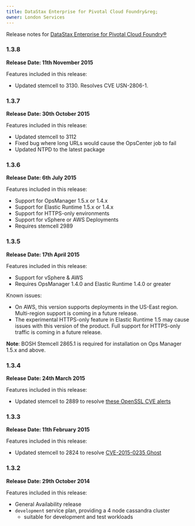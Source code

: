 ```yaml
---
title: DataStax Enterprise for Pivotal Cloud Foundry&reg;
owner: London Services
---
```


Release notes for [DataStax Enterprise for Pivotal Cloud Foundry&reg;](https://network.pivotal.io/products/p-cassandra)

### 1.3.8
**Release Date: 11th November 2015**

Features included in this release:

* Updated stemcell to 3130. Resolves CVE USN-2806-1.

### 1.3.7
**Release Date: 30th October 2015**

Features included in this release:

* Updated stemcell to 3112
* Fixed bug where long URLs would cause the OpsCenter job to fail
* Updated NTPD to the latest package

### 1.3.6
**Release Date: 6th July 2015**

Features included in this release:

* Support for OpsManager 1.5.x or 1.4.x
* Support for Elastic Runtime 1.5.x or 1.4.x
* Support for HTTPS-only environments
* Support for vSphere or AWS Deployments
* Requires stemcell 2989

### 1.3.5
**Release Date: 17th April 2015**

Features included in this release:

* Support for vSphere & AWS
* Requires OpsManager 1.4.0 and Elastic Runtime 1.4.0 or greater

Known issues:

* On AWS, this version supports deployments in the US-East region. Multi-region support is coming in a future release.
* The experimental HTTPS-only feature in Elastic Runtime 1.5 may cause issues with this version of the product. Full support for HTTPS-only traffic is coming in a future release.

<p class="note"><strong>Note</strong>: BOSH Stemcell 2865.1 is required for installation on Ops Manager 1.5.x and above. </p>

### 1.3.4
**Release Date: 24th March 2015**

Features included in this release:

* Updated stemcell to 2889 to resolve [these OpenSSL CVE alerts](http://pivotal.io/security/usn-2537-1)

### 1.3.3
**Release Date: 11th February 2015**

Features included in this release:

* Updated stemcell to 2824 to resolve [CVE-2015-0235 Ghost](http://www.pivotal.io/security/cve-2015-0235)

### 1.3.2
**Release Date: 29th October 2014**

Features included in this release:

* General Availability release
* `development` service plan, providing a 4 node cassandra cluster
  * suitable for development and test workloads
